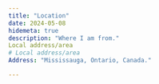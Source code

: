```yaml
---
title: "Location"
date: 2024-05-08
hidemeta: true
description: "Where I am from."
Local address/area
# Local address/area
Address: "Mississauga, Ontario, Canada."

---
```




